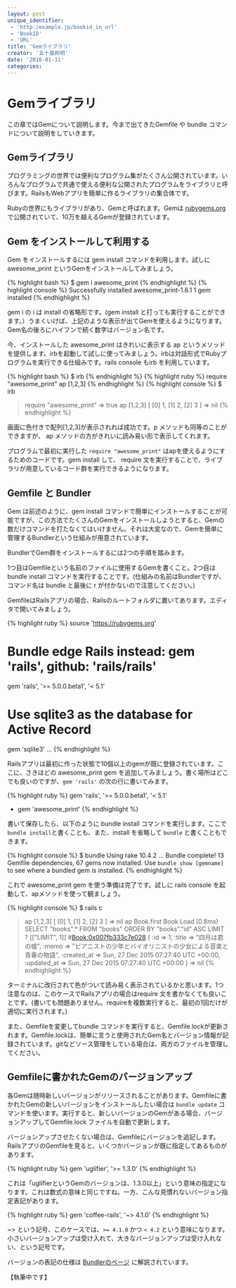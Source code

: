 ```yaml
---
layout: post
unique_identifier:
 - 'http:/example.jp/bookid_in_url'
 - 'BookID'
 - 'URL'
title: 'Gemライブラリ'
creator: '五十嵐邦明'
date: '2016-01-11'
categories:
---
```


# Gemライブラリ

この章ではGemについて説明します。今まで出てきたGemfile や bundle コマンドについて説明をしていきます。

## Gemライブラリ

プログラミングの世界では便利なプログラム集がたくさん公開されています。いろんなプログラムで共通で使える便利な公開されたプログラムをライブラリと呼びます。RailsもWebアプリを簡単に作るライブラリの集合体です。

Rubyの世界にもライブラリがあり、Gemと呼ばれます。Gemは [rubygems.org](https://rubygems.org) で公開されていて、10万を越えるGemが登録されています。

## Gem をインストールして利用する

Gem をインストールするには gem install コマンドを利用します。試しに awesome_print というGemをインストールしてみましょう。

{% highlight bash %}
$ gem i awesome_print
{% endhighlight %}
{% highlight console %}
Successfully installed awesome_print-1.6.1
1 gem installed
{% endhighlight %}

gem i の i は install の省略形です。(gem install と打っても実行することができます。）うまくいけば、上記のような表示が出てGemを使えるようになります。Gem名の後ろにハイフンで続く数字はバージョン名です。

今、インストールした awesome_print はきれいに表示する ap というメソッドを提供します。irbを起動して試しに使ってみましょう。irbは対話形式でRubyプログラムを実行できる仕組みです。rails console もirb を利用しています。

{% highlight bash %}
$ irb
{% endhighlight %}
{% highlight ruby %}
require "awesome_print"
ap [1,2,3]
{% endhighlight %}
{% highlight console %}
$ irb
> require "awesome_print"
=> true
> ap [1,2,3]
[
    [0] 1,
    [1] 2,
    [2] 3
]
=> nil
{% endhighlight %}

画面に色付きで配列[1,2,3]が表示されれば成功です。p メソッドも同等のことができますが、 ap メソッドの方がきれいに読み易い形で表示してくれます。

プログラムで最初に実行した `require "awesome_print"` はapを使えるようにするためのコードです。gem install して、 require 文を実行することで、ライブラリが用意しているコード群を実行できるようになります。

## Gemfile と Bundler

Gem は前述のように、gem install コマンドで簡単にインストールすることが可能ですが、この方法でたくさんのGemをインストールしようとすると、Gemの数だけコマンドを打たなくてはいけません。それは大変なので、Gemを簡単に管理するBundlerという仕組みが用意されています。

BundlerでGem群をインストールするには2つの手順を踏みます。

1つ目はGemfileという名前のファイルに使用するGemを書くこと。2つ目は bundle install コマンドを実行することです。(仕組みの名前はBundlerですが、コマンド名は bundle と最後に r が付かないので注意してください。)

GemfileはRailsアプリの場合、Railsのルートフォルダに置いてあります。エディタで開いてみましょう。

{% highlight ruby %}
source 'https://rubygems.org'


# Bundle edge Rails instead: gem 'rails', github: 'rails/rails'
gem 'rails', '>= 5.0.0.beta1', '< 5.1'
# Use sqlite3 as the database for Active Record
gem 'sqlite3'
...
{% endhighlight %}

Railsアプリは最初に作った状態で10個以上のgemが既に登録されています。ここに、さきほどの awesome_print gem を追加してみましょう。書く場所はどこでも良いのですが、`gem 'rails'` の次の行に書いてみます。

{% highlight ruby %}
gem 'rails', '>= 5.0.0.beta1', '< 5.1'
+ gem 'awesome_print'
{% endhighlight %}

書いて保存したら、以下のように bundle install コマンドを実行します。ここで `bundle install`と書くことも、また、install を省略して `bundle` と書くこともできます。

{% highlight console %}
$ bundle
Using rake 10.4.2
...
Bundle complete! 13 Gemfile dependencies, 67 gems now installed.
Use `bundle show [gemname]` to see where a bundled gem is installed.
{% endhighlight %}

これで awesome_print gem を使う準備は完了です。試しに rails console を起動して、apメソッドを使って観ましょう。

{% highlight console %}
$ rails c
> ap [1,2,3]
[
    [0] 1,
    [1] 2,
    [2] 3
]
=> nil
> ap Book.first
  Book Load (0.8ms)  SELECT  "books".* FROM "books" ORDER BY "books"."id" ASC LIMIT ?  [["LIMIT", 1]]
#<Book:0x007fb333c7e028> {
            :id => 1,
         :title => "四月は君の嘘",
          :memo => "ピアニストの少年とバイオリニストの少女による音楽と青春の物語",
    :created_at => Sun, 27 Dec 2015 07:27:40 UTC +00:00,
    :updated_at => Sun, 27 Dec 2015 07:27:40 UTC +00:00
}
=> nil
{% endhighlight %}

ターミナルに改行されて色がついて読み易く表示されているかと思います。1つ注意なのは、このケースでRailsアプリの場合はrequire 文を書かなくても良いことです。(書いても問題ありません。requireを複数実行すると、最初の1回だけが適切に実行されます。)

また、Gemfileを変更してbundle コマンドを実行すると、Gemfile.lockが更新されます。Gemfile.lockは、簡単に言うと使用されたGem名とバージョン情報が記録されています。gitなどソース管理をしている場合は、両方のファイルを管理してください。

## Gemfileに書かれたGemのバージョンアップ

各Gemは随時新しいバージョンがリリースされることがあります。Gemfileに書かれたGemの新しいバージョンをインストールしたい場合は `bundle update` コマンドを使います。実行すると、新しいバージョンのGemがある場合、バージョンアップしてGemfile.lock ファイルを自動で更新します。

バージョンアップさせたくない場合は、Gemfileにバージョンを追記します。RailsアプリのGemfileを見ると、いくつかバージョンが既に指定してあるものがあります。

{% highlight ruby %}
gem 'uglifier', '>= 1.3.0'
{% endhighlight %}

これは「uglifierというGemのバージョンは、1.3.0以上」という意味の指定になります。これは数式の意味と同じですね。一方、こんな見慣れないバージョン指定表記があります。

{% highlight ruby %}
gem 'coffee-rails', '~> 4.1.0'
{% endhighlight %}

 ~> という記号、このケースでは、`>= 4.1.0` かつ `< 4.2` という意味になります。小さいバージョンアップは受け入れて、大きなバージョンアップは受け入れない、という記号です。

バージョンの表記の仕様は [Bundlerのページ](http://bundler.io/v1.11/gemfile.html) に解説されています。

【執筆中です】



